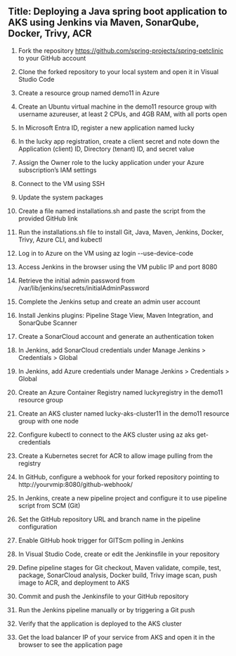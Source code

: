 ## Title: Deploying a Java spring boot application to AKS using Jenkins via Maven, SonarQube, Docker, Trivy, ACR
1. Fork the repository https://github.com/spring-projects/spring-petclinic
 to your GitHub account

2. Clone the forked repository to your local system and open it in Visual Studio Code

3. Create a resource group named demo11 in Azure

4. Create an Ubuntu virtual machine in the demo11 resource group with username azureuser, at least 2 CPUs, and 4GB RAM, with all ports open

5. In Microsoft Entra ID, register a new application named lucky

6. In the lucky app registration, create a client secret and note down the Application (client) ID, Directory (tenant) ID, and secret value

7. Assign the Owner role to the lucky application under your Azure subscription’s IAM settings

8. Connect to the VM using SSH

9. Update the system packages

10. Create a file named installations.sh and paste the script from the provided GitHub link

11. Run the installations.sh file to install Git, Java, Maven, Jenkins, Docker, Trivy, Azure CLI, and kubectl

12. Log in to Azure on the VM using az login --use-device-code

13. Access Jenkins in the browser using the VM public IP and port 8080

14. Retrieve the initial admin password from /var/lib/jenkins/secrets/initialAdminPassword

15. Complete the Jenkins setup and create an admin user account

16. Install Jenkins plugins: Pipeline Stage View, Maven Integration, and SonarQube Scanner

17. Create a SonarCloud account and generate an authentication token

18. In Jenkins, add SonarCloud credentials under Manage Jenkins > Credentials > Global

19. In Jenkins, add Azure credentials under Manage Jenkins > Credentials > Global

20. Create an Azure Container Registry named luckyregistry in the demo11 resource group

21. Create an AKS cluster named lucky-aks-cluster11 in the demo11 resource group with one node

22. Configure kubectl to connect to the AKS cluster using az aks get-credentials

23. Create a Kubernetes secret for ACR to allow image pulling from the registry

24. In GitHub, configure a webhook for your forked repository pointing to http://yourvmip:8080/github-webhook/

25. In Jenkins, create a new pipeline project and configure it to use pipeline script from SCM (Git)

26. Set the GitHub repository URL and branch name in the pipeline configuration

27. Enable GitHub hook trigger for GITScm polling in Jenkins

28. In Visual Studio Code, create or edit the Jenkinsfile in your repository

29. Define pipeline stages for Git checkout, Maven validate, compile, test, package, SonarCloud analysis, Docker build, Trivy image scan, push image to ACR, and deployment to AKS

30. Commit and push the Jenkinsfile to your GitHub repository

31. Run the Jenkins pipeline manually or by triggering a Git push

32. Verify that the application is deployed to the AKS cluster

33. Get the load balancer IP of your service from AKS and open it in the browser to see the application page
